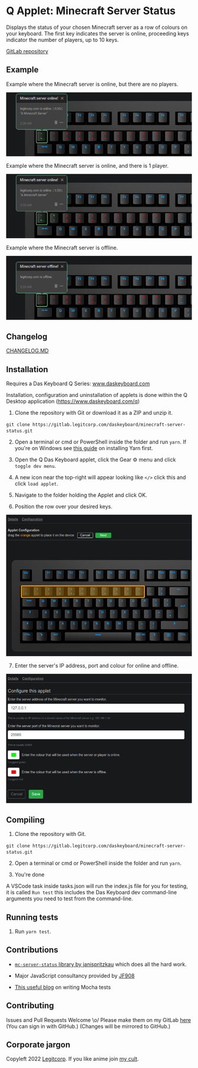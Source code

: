 # Q Applet: Minecraft Server Status

Displays the status of your chosen Minecraft server as a row of colours on your keyboard.
The first key indicates the server is online, proceeding keys indicator the number of players, up to 10 keys.

[GitLab repository](https://gitlab.legitcorp.com/daskeyboard/minecraft-server-status)

## Example

Example where the Minecraft server is online, but there are no players.

![Minecraft server is online.](assets/online-noplayers.png "Minecraft server is online.")

Example where the Minecraft server is online, and there is 1 player.

![Minecraft server is online with 1 player.](assets/online-oneplayer.png "Minecraft server is online with 1 player.")

Example where the Minecraft server is offline.

![Minecraft server is offline.](assets/offline.png "Minecraft server is offline.")

## Changelog

[CHANGELOG.MD](CHANGELOG.md)

## Installation

Requires a Das Keyboard Q Series: www.daskeyboard.com

Installation, configuration and uninstallation of applets is done within
the Q Desktop application (<https://www.daskeyboard.com/q>)

1. Clone the repository with Git or download it as a ZIP and unzip it.

`git clone https://gitlab.legitcorp.com/daskeyboard/minecraft-server-status.git`

2. Open a terminal or cmd or PowerShell inside the folder and run `yarn`.
If you're on Windows see [this guide](https://phoenixnap.com/kb/yarn-windows) on installing Yarn first.

3. Open the Q Das Keyboard applet, click the Gear ⚙ menu and click `toggle dev menu`.

4. A new icon near the top-right will appear looking like `</>` click this and click `load applet`.

5. Navigate to the folder holding the Applet and click OK.

6. Position the row over your desired keys.

![Positioning the keys.](assets/setup-1.png "Positioning the keys.")

7. Enter the server's IP address, port and colour for online and offline.

![Choosing options.](assets/setup-2.png "Choosing options.")

## Compiling

1. Clone the repository with Git.

`git clone https://gitlab.legitcorp.com/daskeyboard/minecraft-server-status.git`

2. Open a terminal or cmd or PowerShell inside the folder and run `yarn`.

3. You're done 

A VSCode task inside tasks.json will run the index.js file for you for testing, it is called `Run test` this includes the Das Keyboard dev command-line arguments you need to test from the command-line.

## Running tests

1. Run `yarn test`.

## Contributions

 - [`mc-server-status` library by janispritzkau](https://github.com/janispritzkau/mc-server-status) which does all the hard work.

 - Major JavaScript consultancy provided by [JF908](https://github.com/jf908/)

 - [This useful blog](https://codeburst.io/how-to-test-javascript-with-mocha-the-basics-80132324752e) on writing Mocha tests

## Contributing

Issues and Pull Requests Welcome \o/
Please make them on my GitLab [here](https://gitlab.legitcorp.com/daskeyboard/minecraft-server-status) (You can sign in with GitHub.)
(Changes will be mirrored to GitHub.)

## Corporate jargon

Copyleft 2022 [Legitcorp](legitcorp.com/).
If you like anime join [my cult](https://axisorder.com/).
